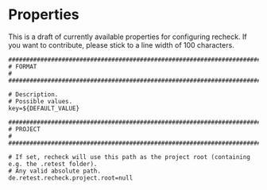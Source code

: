 # Properties

This is a draft of currently available properties for configuring recheck. If you want to
contribute, please stick to a line width of 100 characters.

```properties
####################################################################################################
# FORMAT                                                                                           #
####################################################################################################

# Description.
# Possible values.
key=${DEFAULT_VALUE}

####################################################################################################
# PROJECT                                                                                          #
####################################################################################################

# If set, recheck will use this path as the project root (containing e.g. the .retest folder).
# Any valid absolute path.
de.retest.recheck.project.root=null
```
